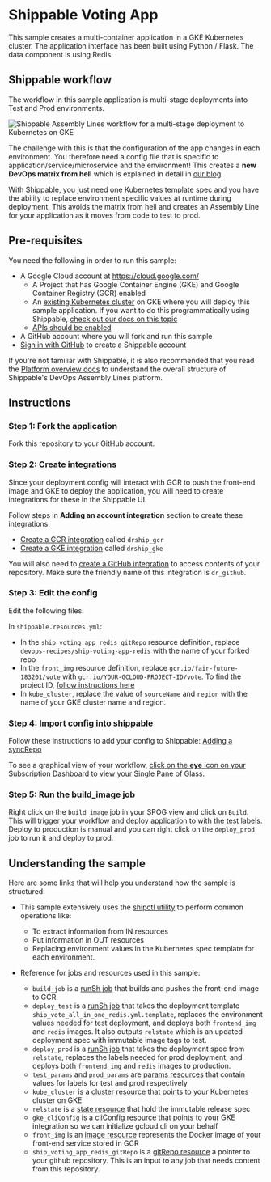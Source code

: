 # Shippable Voting App

This sample creates a multi-container application in a GKE Kubernetes cluster. The application interface has been built using Python / Flask. The data component is using Redis.

## Shippable workflow

The workflow in this sample application is multi-stage deployments into Test and Prod environments.

![Shippable Assembly Lines workflow for a multi-stage deployment to Kubernetes on GKE](https://user-images.githubusercontent.com/2983749/31842893-3043b8c6-b5a5-11e7-854b-14cb112659ab.png)

The challenge with this is that the configuration of the app changes in each environment. You therefore need a config file that is specific to application/service/microservice and the environment! This creates a **new DevOps matrix from hell**  which is explained in detail in [our blog](http://blog.shippable.com/the-new-devops-matrix-from-hell).

With Shippable, you just need one Kubernetes template spec and you have the ability to replace environment specific values at runtime during deployment. This avoids the matrix from hell and creates an Assembly Line for your application as it moves from code to test to prod.

## Pre-requisites

You need the following in order to run this sample:

- A Google Cloud account at https://cloud.google.com/
  * A Project that has Google Container Engine (GKE) and Google Container Registry (GCR) enabled
  * An [existing Kubernetes cluster](https://cloud.google.com/container-engine/docs/clusters/operations) on GKE where you will deploy this sample application. If you want to do this programmatically using Shippable, [check out our docs on this topic]()
  * [APIs should be enabled](https://support.google.com/cloud/answer/6158841?hl=en)
- A GitHub account where you will fork and run this sample
- [Sign in with GitHub](https://app.shippable.com) to create a Shippable account

If you're not familiar with Shippable, it is also recommended that you read the [Platform overview docs](http://docs.shippable.com/platform/overview/) to understand the overall structure of Shippable's DevOps Assembly Lines platform.

## Instructions

### Step 1: Fork the application

Fork this repository to your GitHub account.

### Step 2: Create integrations

Since your deployment config will interact with GCR to push the front-end image and GKE to deploy the application, you will need to create integrations for these in the Shippable UI.

Follow steps in **Adding an account integration** section to create these integrations:
- [Create a GCR integration](http://docs.shippable.com/platform/integration/gcr/) called `drship_gcr`
- [Create a GKE integration](http://docs.shippable.com/platform/integration/gke/) called `drship_gke`

You will also need to [create a GitHub integration](http://docs.shippable.com/platform/integration/github/) to access contents of your repository. Make sure the friendly name of this integration is `dr_github`.

### Step 3: Edit the config

Edit the following files:

In `shippable.resources.yml`:
- In the `ship_voting_app_redis_gitRepo` resource definition, replace `devops-recipes/ship-voting-app-redis` with the name of your forked repo
- In the `front_img` resource definition, replace `gcr.io/fair-future-183201/vote` with `gcr.io/YOUR-GCLOUD-PROJECT-ID/vote`. To find the project ID, [follow instructions here](https://support.google.com/cloud/answer/6158840?hl=en)
- In `kube_cluster`, replace the value of `sourceName` and `region` with the name of your GKE cluster name and region.

### Step 4: Import config into shippable

Follow these instructions to add your config to Shippable: [Adding a syncRepo](http://docs.shippable.com/platform/tutorial/workflow/crud-syncrepo/)

To see a graphical view of your workflow, [click on the **eye** icon on your Subscription Dashboard to view your Single Pane of Glass](http://docs.shippable.com/platform/visibility/subscription/dashboard/).

### Step 5: Run the build_image job

Right click on the `build_image` job in your SPOG view and click on `Build`. This will trigger your workflow and deploy application to with the test labels. Deploy to production is manual and you can right click on the `deploy_prod` job to run it and deploy to prod.

## Understanding the sample

Here are some links that will help you understand how the sample is structured:

* This sample extensively uses the [shipctl utility](http://docs.shippable.com/platform/tutorial/workflow/using-shipctl/) to perform common operations like:
  * To extract information from IN resources
  * Put information in OUT resources
  * Replacing environment values in the Kubernetes spec template for each environment.

* Reference for jobs and resources used in this sample:
  * `build_job` is a [runSh job](http://docs.shippable.com/platform/workflow/job/runsh/) that builds and pushes the front-end image to GCR
  * `deploy_test` is a [runSh job](http://docs.shippable.com/platform/workflow/job/runsh/) that takes the deployment template `ship_vote_all_in_one_redis.yml.template`, replaces the environment values needed for test deployment, and deploys both `frontend_img` and `redis` images. It also outputs `relstate` which is an updated deployment spec with immutable image tags to test.
  * `deploy_prod` is a [runSh job](http://docs.shippable.com/platform/workflow/job/runsh/) that takes the deployment spec from `relstate`, replaces the labels needed for prod deployment, and deploys both `frontend_img` and `redis` images to production.
  * `test_params` and `prod_params` are [params resources](http://docs.shippable.com/platform/workflow/resource/params/) that contain values for labels for test and prod respectively
  * `kube_cluster` is a [cluster resource](http://docs.shippable.com/platform/workflow/resource/cluster/) that points to your Kubernetes cluster on GKE
  * `relstate` is a [state resource](http://docs.shippable.com/platform/workflow/resource/state/) that hold the immutable release spec
  * `gke_cliConfig` is a [cliConfig resource](http://docs.shippable.com/platform/workflow/resource/cliconfig/) that points to your GKE integration so we can initialize gcloud cli on your behalf
  * `front_img` is an [image resource](http://docs.shippable.com/platform/workflow/resource/image/) represents the Docker image of your front-end service stored in GCR
  * `ship_voting_app_redis_gitRepo` is a [gitRepo resource](http://docs.shippable.com/platform/workflow/resource/gitrepo/) a pointer to your github repository. This is an input to any job that needs content from this repository.

